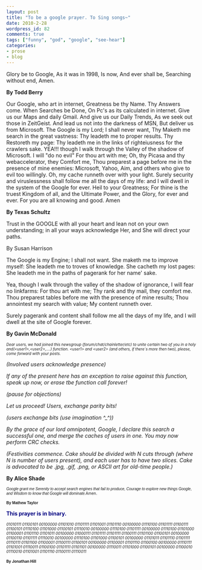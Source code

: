 ```yaml
---
layout: post
title: "To be a google prayer. To Sing songs~"
date: 2010-2-28
wordpress_id: 82
comments: true
tags: ["funny", "god", "google", "see-hear"]
categories:
- prose
- blog
---
```

<meta name="_edit_last" content="1" />
<meta name="views" content="481" />
Glory be to Google,
As it was in 1998,
Is now,
And ever shall be,
Searching without end,
Amen.

<strong>By Todd Berry</strong>

<strong>
</strong>

Our Google, who art in internet,
Greatness be thy Name.
Thy Answers come.
When Searches be Done,
On Pc's as its calculated in internet.
Give us our Maps and daily Gmail.
And give us our Daily Trends,
As we seek out those in ZeitGeist.
And lead us not into the darkness of MSN,
But deliver us from Microsoft.
The Google is my Lord; I shall never want,
Thy Maketh me search in the great vastness:
Thy leadeth me to proper results.
Thy Restoreth my page:
Thy leadeth me in the links of righteiusness for the crawlers sake.
YEA!!! though I walk through the Valley of the shadow of Microsoft.
I will "do no evil" For thou art with me;
Oh, thy Picasa and thy webaccelerator, they Comfort me,
Thou preparest a page before me in the presence of mine enemies:
Microsoft, Yahoo, Aim, and others who give to evil too willingly.
Oh, my cache runneth over with your light.
Surely security and viruslessness shall follow me all the days of my life:
and I will dwell in the system of the Google for ever.
Heil to your Greatness;
For thine is the truest Kingdom of all,
and the Ultimate Power,
and the Glory,
for ever and ever.
For you are all knowing and good.
Amen

<strong>By Texas Schultz</strong>

Trust in the GOOGLE with all your heart
and lean not on your own understanding;
in all your ways acknowledge Her,
and She will direct your paths.

By Susan Harrison

The Google is my Engine; I shall not want.
She maketh me to improve myself:
She leadeth me to troves of knowledge.
She cacheth my lost pages:
She leadeth me in the paths of pagerank for her name' sake.

Yea, though I walk through the valley of the shadow of ignorance,
I will fear no linkfarms: For thou art with me;
Thy rank and thy mail, they comfort me.
Thou preparest tables before me with the presence of mine results;
Thou annointest my search with value; My content runneth over.

Surely pagerank and content shall follow me all the days of my life,
and I will dwell at the site of Google forever.

<strong>By Gavin McDonald</strong>

<span style="font-size: x-small;"><em>Dear users, we had joined this newsgroup (forum/chat/chainletter/etc) to  	unite certain two of you in a holy and(&lt;user1&gt;,&lt;user2&gt;,....) function.  	&lt;user1&gt; and &lt;user2&gt; (and others, if there`s more then two), please, come  	forward with your posts.</em></span>

<em>(Involved users acknowledge presence)</em>

<em>If any of the present here has an exception to raise against this function,  	speak up now, or erase tbe function call forever!</em>

<em>(pause for objections)</em>

<em>Let us proceed! Users, exchange parity bits!</em>

<em>(users exchange bits (use imagination ^_^))</em>

<em>By the grace of our lord omnipotent, Google, I declare this search a  	successful one, and merge the caches of users in one. You may now perform  	CRC checks.</em>

<em>(Festivities commence. Cake should be divided with N cuts through (where N  	is number of users present), and each user has to have two slices. Cake is  	advocated to be .jpg, .gif, .png, or ASCII art for old-time people.)</em>

<strong>By Alice Shade</strong>

<em><span style="font-family: Arial; font-size: x-small;">Google grant me
Serenity to accept search engines that fail to produce,
Courage to explore new things Google, and
Wisdom to know that Google will dominate.</span></em><span style="font-size: x-small;">Amen.</span>

<strong><span style="font-family: Arial; font-size: x-small;">By </span></strong> <span style="font-family: Arial; font-size: x-small;"><strong> Mathew Taylor</strong></span>

<span style="color: #000080;"><strong>This prayer is in binary.</strong></span>

<strong> </strong><span style="font-size: x-small;"><em>01010111 01100101 00100000 01101010  	01101111 01101001 01101110 00100000 01110100 01101111 01100111 01100101  	01110100 01101000 01100101 01110010 00100000 01110100 01101111 00100000  	01110100 01101000 01100001 01101110 01101011 00100000 01000111 01101111  	01101111 01100111 01101100 01100101 00100000 01100110 01101111 01110010  	00100000 01110100 01101000 01100101 00100000 01101011 01101110 01101111  	01110111 01101100 01100001 01100111 01100101 00100000 01100001 01101110  	01100100 00100000 01110111 01101001 01110011 01100100 01101111 01101101  	00100000 01110011 01101000 01100101 00100000 01100010 01110010 01101001  	01101110 01100111 01110011</em></span>

<strong><span style="font-size: x-small;">By </span> <span style="font-size: x-small;">Jonathan Hill</span></strong>
